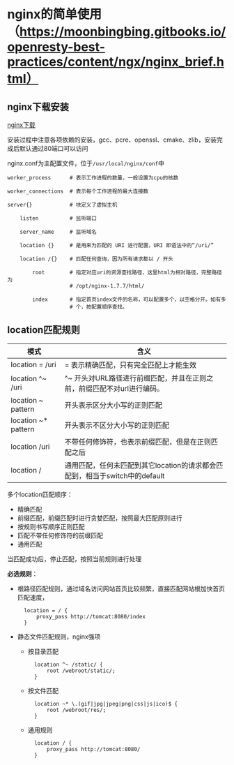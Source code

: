 # nginx的简单使用（https://moonbingbing.gitbooks.io/openresty-best-practices/content/ngx/nginx_brief.html）

## nginx下载安装

[nginx下载](http://nginx.org/en/download.html)

安装过程中注意各项依赖的安装，gcc、pcre、openssl、cmake、zlib，安装完成后默认通过80端口可以访问

nginx.conf为主配置文件，位于`/usr/local/nginx/conf`中

```
worker_process      # 表示工作进程的数量，一般设置为cpu的核数

worker_connections  # 表示每个工作进程的最大连接数

server{}            # 块定义了虚拟主机

    listen          # 监听端口

    server_name     # 监听域名

    location {}     # 是用来为匹配的 URI 进行配置，URI 即语法中的“/uri/”

    location /{}    # 匹配任何查询，因为所有请求都以 / 开头

        root        # 指定对应uri的资源查找路径，这里html为相对路径，完整路径为
                    # /opt/nginx-1.7.7/html/

        index       # 指定首页index文件的名称，可以配置多个，以空格分开。如有多
                    # 个，按配置顺序查找。

```

## location匹配规则

模式 | 含义
--- | ---
location = /uri	| = 表示精确匹配，只有完全匹配上才能生效
location ^~ /uri | ^~ 开头对URL路径进行前缀匹配，并且在正则之前，前缀匹配不对url进行编码。
location ~ pattern | 开头表示区分大小写的正则匹配
location ~* pattern | 开头表示不区分大小写的正则匹配
location /uri | 不带任何修饰符，也表示前缀匹配，但是在正则匹配之后
location / | 通用匹配，任何未匹配到其它location的请求都会匹配到，相当于switch中的default

多个location匹配顺序：

* 精确匹配
* 前缀匹配，前缀匹配时进行贪婪匹配，按照最大匹配原则进行
* 按规则书写顺序正则匹配
* 匹配不带任何修饰符的前缀匹配
* 通用匹配

当匹配成功后，停止匹配，按照当前规则进行处理

**必选规则**：

* 根路径匹配规则，通过域名访问网站首页比较频繁，直接匹配网站根加快首页匹配速度，

		location = / {
		    proxy_pass http://tomcat:8080/index
		}

* 静态文件匹配规则，nginx强项

	* 按目录匹配

			location ^~ /static/ {
			    root /webroot/static/;
			}

	* 按文件匹配

			location ~* \.(gif|jpg|jpeg|png|css|js|ico)$ {
			    root /webroot/res/;
			}

	* 通用规则

			location / {
			    proxy_pass http://tomcat:8080/
			}



